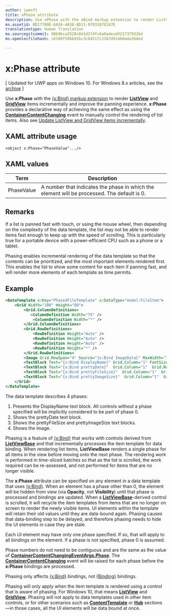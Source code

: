 ```yaml
---
author: jwmsft
title: xPhase attribute
description: Use xPhase with the xBind markup extension to render ListView and GridView items incrementally and improve the panning experience.
ms.assetid: BD17780E-6A34-4A38-8D11-9703107E247E
translationtype: Human Translation
ms.sourcegitcommit: 98b9bca2528c041d2fdfc6a0adead321737932b4
ms.openlocfilehash: c6100f59bb91bc3c6451fc2167d914b0a4a36ded

---
```


# x:Phase attribute

\[ Updated for UWP apps on Windows 10. For Windows 8.x articles, see the [archive](http://go.microsoft.com/fwlink/p/?linkid=619132) \]

Use **x:Phase** with the [{x:Bind} markup extension](x-bind-markup-extension.md) to render [**ListView**](https://msdn.microsoft.com/library/windows/apps/br242878) and [**GridView**](https://msdn.microsoft.com/library/windows/apps/br242705) items incrementally and improve the panning experience. **x:Phase** provides a declarative way of achieving the same effect as using the [**ContainerContentChanging**](https://msdn.microsoft.com/library/windows/apps/dn298914) event to manually control the rendering of list items. Also see [Update ListView and GridView items incrementally](../debug-test-perf/optimize-gridview-and-listview.md#update-items-incrementally).

## XAML attribute usage


``` syntax
<object x:Phase="PhaseValue".../>
```

## XAML values


| Term | Description |
|------|-------------|
| PhaseValue | A number that indicates the phase in which the element will be processed. The default is 0. | 

## Remarks

If a list is panned fast with touch, or using the mouse wheel, then depending on the complexity of the data template, the list may not be able to render items fast enough to keep up with the speed of scrolling. This is particularly true for a portable device with a power-efficient CPU such as a phone or a tablet.

Phasing enables incremental rendering of the data template so that the contents can be prioritized, and the most important elements rendered first. This enables the list to show some content for each item if panning fast, and will render more elements of each template as time permits.

## Example

```xml
<DataTemplate x:Key="PhasedFileTemplate" x:DataType="model:FileItem">
    <Grid Width="200" Height="80">
        <Grid.ColumnDefinitions>
           <ColumnDefinition Width="75" />
            <ColumnDefinition Width="*" />
        </Grid.ColumnDefinitions>
        <Grid.RowDefinitions>
            <RowDefinition Height="Auto" />
            <RowDefinition Height="Auto" />
            <RowDefinition Height="Auto" />
            <RowDefinition Height="*" />
        </Grid.RowDefinitions>
        <Image Grid.RowSpan="4" Source="{x:Bind ImageData}" MaxWidth="70" MaxHeight="70" x:Phase="3"/>
        <TextBlock Text="{x:Bind DisplayName}" Grid.Column="1" FontSize="12"/>
        <TextBlock Text="{x:Bind prettyDate}"  Grid.Column="1"  Grid.Row="1" FontSize="12" x:Phase="1"/>
        <TextBlock Text="{x:Bind prettyFileSize}"  Grid.Column="1"  Grid.Row="2" FontSize="12" x:Phase="2"/>
        <TextBlock Text="{x:Bind prettyImageSize}"  Grid.Column="1"  Grid.Row="3" FontSize="12" x:Phase="2"/>
    </Grid>
</DataTemplate>
```

The data template describes 4 phases:

1.  Presents the DisplayName text block. All controls without a phase specified will be implicitly considered to be part of phase 0.
2.  Shows the prettyDate text block.
3.  Shows the prettyFileSize and prettyImageSize text blocks.
4.  Shows the image.

Phasing is a feature of [{x:Bind}](x-bind-markup-extension.md) that works with controls derived from [**ListViewBase**](https://msdn.microsoft.com/library/windows/apps/br242879) and that incrementally processes the item template for data binding. When rendering list items, **ListViewBase** renders a single phase for all items in the view before moving onto the next phase. The rendering work is performed in time-sliced batches so that as the list is scrolled, the work required can be re-assessed, and not performed for items that are no longer visible.

The **x:Phase** attribute can be specified on any element in a data template that uses [{x:Bind}](x-bind-markup-extension.md). When an element has a phase other than 0, the element will be hidden from view (via **Opacity**, not **Visibility**) until that phase is processed and bindings are updated. When a [**ListViewBase**](https://msdn.microsoft.com/library/windows/apps/br242879)-derived control is scrolled, it will recycle the item templates from items that are no longer on screen to render the newly visible items. UI elements within the template will retain their old values until they are data-bound again. Phasing causes that data-binding step to be delayed, and therefore phasing needs to hide the UI elements in case they are stale.

Each UI element may have only one phase specified. If so, that will apply to all bindings on the element. If a phase is not specified, phase 0 is assumed.

Phase numbers do not need to be contiguous and are the same as the value of [**ContainerContentChangingEventArgs.Phase**](https://msdn.microsoft.com/library/windows/apps/dn298493). The [**ContainerContentChanging**](https://msdn.microsoft.com/library/windows/apps/dn298914) event will be raised for each phase before the **x:Phase** bindings are processed.

Phasing only affects [{x:Bind}](x-bind-markup-extension.md) bindings, not [{Binding}](binding-markup-extension.md) bindings.

Phasing will only apply when the item template is rendered using a control that is aware of phasing. For Windows 10, that means [**ListView**](https://msdn.microsoft.com/library/windows/apps/br242878) and [**GridView**](https://msdn.microsoft.com/library/windows/apps/br242705). Phasing will not apply to data templates used in other item controls, or for other scenarios such as [**ContentTemplate**](https://msdn.microsoft.com/library/windows/apps/br209369) or [**Hub**](https://msdn.microsoft.com/library/windows/apps/dn251843) sections—in those cases, all the UI elements will be data bound at once.




<!--HONumber=Aug16_HO3-->


